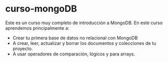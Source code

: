 # curso-mongoDB
Este es un curso muy completo de introducción a MongoDB. En este curso aprendemos principalmente a: <br>
<ul>
  <li>Crear tu primera base de datos no relacional con MongoDB</li>
  <li>A crear, leer, actualizar y borrar los documentos y colecciones de tu proyecto.</li>
  <li>A usar operadores de comparación, lógicos y para arrays.</li>
</ul> 
